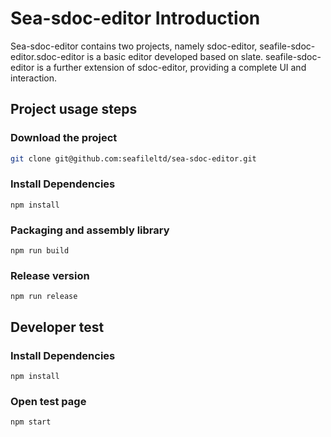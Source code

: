 # Sea-sdoc-editor Introduction

Sea-sdoc-editor contains two projects, namely sdoc-editor, seafile-sdoc-editor.sdoc-editor is a basic editor developed based on slate. seafile-sdoc-editor is a further extension of sdoc-editor, providing a complete UI and interaction.

## Project usage steps

### Download the project

```bash
git clone git@github.com:seafileltd/sea-sdoc-editor.git
```

### Install Dependencies

```
npm install
```

### Packaging and assembly library

```
npm run build
```

### Release version

```
npm run release
```

## Developer test

### Install Dependencies

```
npm install
```

### Open test page

```
npm start
```
